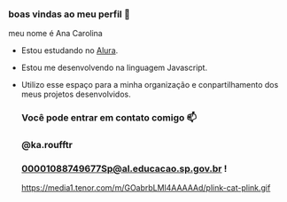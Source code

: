 ### boas vindas ao meu perfil  💙

meu nome é Ana Carolina 

- Estou estudando no [Alura](wttp://www.alura.com.br).
- Estou me desenvolvendo na linguagem Javascript.
- Utilizo esse espaço para a minha organização e conpartilhamento dos meus projetos desenvolvidos.

  ### Você pode entrar em contato comigo 📫

  ### @ka.roufftr

  ### 00001088749677Sp@al.educacao.sp.gov.br !

  https://media1.tenor.com/m/GOabrbLMl4AAAAAd/plink-cat-plink.gif
